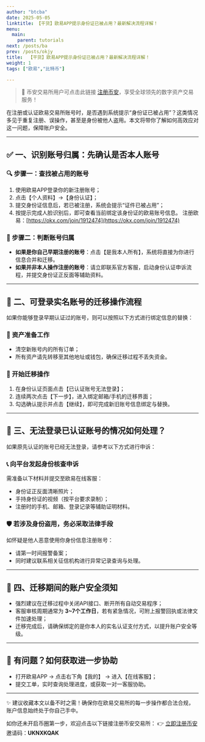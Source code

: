```yaml
---
author: "btcba"
date: 2025-05-05
linktitle: 【干货】欧易APP提示身份证已被占用？最新解决流程详解！
menu:
  main:
    parent: tutorials
next: /posts/ba
prev: /posts/okjy
title:  【干货】欧易APP提示身份证已被占用？最新解决流程详解！
weight: 1
tags: ["欧易","比特币"]

---
```


> 🔐 币安交易所用户可点击此链接 [注册币安](https://www.binance.com/join?ref=UKNXKQAK)，享受全球领先的数字资产交易服务！

在注册或认证欧易交易所账号时，是否遇到系统提示“身份证已被占用”？这类情况多见于重复注册、误操作，甚至是身份被他人盗用。本文将带你了解如何高效应对这一问题，保障账户安全。

---

## ✅ 一、识别账号归属：先确认是否本人账号

### 🔍 步骤一：查找被占用的账号

1. 使用欧易APP登录你的新注册账号；
2. 点击【个人资料】→【身份认证】；
3. 提交身份证信息后，若已被注册，系统会提示“证件已被占用”；
4. 按提示完成人脸识别后，即可查看当前绑定该身份证的欧易账号信息。
注册欧易：[https://okx.com/join/1912474](https://okx.com/join/1912474)

### 🔎 步骤二：判断账号归属

* **如果是你自己早期注册的账号**：点击【是我本人所有】，系统将直接为你进行信息合并和迁移。
* **如果并非本人操作注册的账号**：请立即联系官方客服，启动身份认证申诉流程，并提交身份证正反面等辅助资料。

---

## 🔁 二、可登录实名账号的迁移操作流程

如果你能够登录早期认证过的账号，则可以按照以下方式进行绑定信息的替换：

### 💼 资产准备工作

* 清空新账号内的所有订单；
* 所有资产请先转移至其他地址或钱包，确保迁移过程不丢失资金。

### 🔗 开始迁移操作

1. 在身份认证页面点击【已认证账号无法登录】；
2. 连续两次点击【下一步】，进入绑定邮箱/手机的迁移界面；
3. 勾选确认提示并点击【继续】，即可完成新旧账号信息绑定与替换。

---

## 🚫 三、无法登录已认证账号的情况如何处理？

如果原先认证的账号已经无法登录，请参考以下方式进行申诉：

### 📞 向平台发起身份核查申诉

需准备以下材料并提交至欧易在线客服：

* 身份证正反面清晰照片；
* 手持身份证的视频（按平台要求录制）；
* 注册时的手机、邮箱、登录记录等辅助证明材料。

### 🛡 若涉及身份盗用，务必采取法律手段

如怀疑是他人恶意使用你身份信息注册账号：

* 请第一时间报警备案；
* 同时建议联系相关征信机构进行异常记录查询与处理。

---

## 🔐 四、迁移期间的账户安全须知

* 强烈建议在迁移过程中关闭API接口、断开所有自动交易程序；
* 客服审核周期通常为 **3\~7个工作日**，若有紧急情况，可附上报警回执或法律文件加速处理；
* 迁移完成后，请确保绑定的是你本人的实名认证支付方式，以提升账户安全等级。

---

## 📩 有问题？如何获取进一步协助

* 打开欧易APP → 点击右下角【我的】 → 进入【在线客服】；
* 提交工单，实时查询处理进度，或获取一对一客服协助。

---

✨ 建议收藏本文以备不时之需！确保你在欧易交易所的每一步操作都合法合规，账户信息始终处于你自己手中。

如你还未开启币圈第一步，欢迎点击以下链接注册币安交易所：
👉 [立即注册币安](https://www.binance.com/join?ref=UKNXKQAK)
邀请码：**UKNXKQAK**

